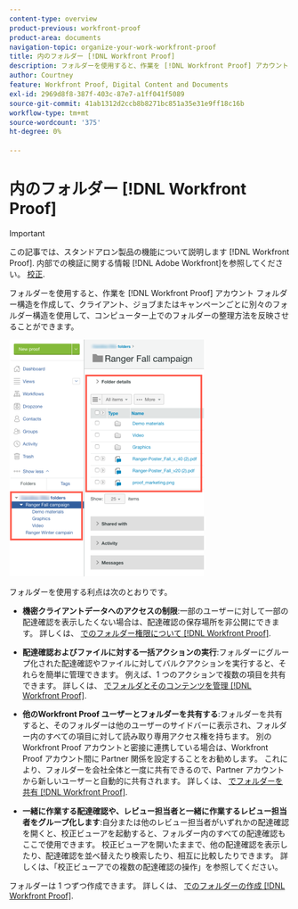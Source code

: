 ```yaml
---
content-type: overview
product-previous: workfront-proof
product-area: documents
navigation-topic: organize-your-work-workfront-proof
title: 内のフォルダー [!DNL Workfront Proof]
description: フォルダーを使用すると、作業を [!DNL Workfront Proof] アカウント フォルダー構造を作成して、クライアント、ジョブまたはキャンペーンごとに別々のフォルダー構造を使用して、コンピューター上でのフォルダーの整理方法を反映させることができます。
author: Courtney
feature: Workfront Proof, Digital Content and Documents
exl-id: 2969d8f8-387f-403c-87e7-a1ff041f5089
source-git-commit: 41ab1312d2ccb8b8271bc851a35e31e9ff18c16b
workflow-type: tm+mt
source-wordcount: '375'
ht-degree: 0%

---
```


# 内のフォルダー [!DNL Workfront Proof]

>[!IMPORTANT]
>
>この記事では、スタンドアロン製品の機能について説明します [!DNL Workfront Proof]. 内部での検証に関する情報 [!DNL Adobe Workfront]を参照してください。 [校正](../../../review-and-approve-work/proofing/proofing.md).

フォルダーを使用すると、作業を [!DNL Workfront Proof] アカウント フォルダー構造を作成して、クライアント、ジョブまたはキャンペーンごとに別々のフォルダー構造を使用して、コンピューター上でのフォルダーの整理方法を反映させることができます。

![folders.png](assets/folders-350x425.png)

フォルダーを使用する利点は次のとおりです。

* **機密クライアントデータへのアクセスの制限**:一部のユーザーに対して一部の配達確認を表示したくない場合は、配達確認の保存場所を非公開にできます。 詳しくは、 [でのフォルダー権限について [!DNL Workfront Proof]](../../../workfront-proof/wp-work-proofsfiles/organize-your-work/folder-permissions.md).

* **配達確認およびファイルに対する一括アクションの実行**:フォルダーにグループ化された配達確認やファイルに対してバルクアクションを実行すると、それらを簡単に管理できます。 例えば、1 つのアクションで複数の項目を共有できます。 詳しくは、 [でフォルダとそのコンテンツを管理 [!DNL Workfront Proof]](../../../workfront-proof/wp-work-proofsfiles/organize-your-work/manage-folders-and-contents.md).

* **他のWorkfront Proof ユーザーとフォルダーを共有する**:フォルダーを共有すると、そのフォルダーは他のユーザーのサイドバーに表示され、フォルダー内のすべての項目に対して読み取り専用アクセス権を持ちます。 別のWorkfront Proof アカウントと密接に連携している場合は、Workfront Proof アカウント間に Partner 関係を設定することをお勧めします。 これにより、フォルダーを会社全体と一度に共有できるので、Partner アカウントから新しいユーザーと自動的に共有されます。 詳しくは、 [でフォルダーを共有 [!DNL Workfront Proof]](../../../workfront-proof/wp-work-proofsfiles/organize-your-work/share-folders.md).

* **一緒に作業する配達確認や、レビュー担当者と一緒に作業するレビュー担当者をグループ化します**:自分または他のレビュー担当者がいずれかの配達確認を開くと、校正ビューアを起動すると、フォルダー内のすべての配達確認もここで使用できます。 校正ビューアを開いたままで、他の配達確認を表示したり、配達確認を並べ替えたり検索したり、相互に比較したりできます。 詳しくは、「校正ビューアでの複数の配達確認の操作」を参照してください。

フォルダーは 1 つずつ作成できます。 詳しくは、 [でのフォルダーの作成 [!DNL Workfront Proof]](../../../workfront-proof/wp-work-proofsfiles/organize-your-work/create-folders.md).
